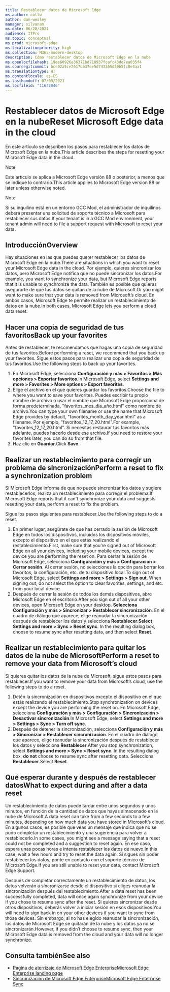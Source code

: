 ```yaml
---
title: Restablecer datos de Microsoft Edge
ms.author: collw
author: dan-wesley
manager: silvanam
ms.date: 06/28/2021
audience: ITPro
ms.topic: conceptual
ms.prod: microsoft-edge
ms.localizationpriority: high
ms.collection: M365-modern-desktop
description: Cómo restablecer datos de Microsoft Edge en la nube
ms.openlocfilehash: 19ee60926e36371bd710937fcafc43de7ea035f4
ms.sourcegitcommit: bce02a5ce2617bb37ee5d743365d50b5fc8e4aa1
ms.translationtype: HT
ms.contentlocale: es-ES
ms.lasthandoff: 07/09/2021
ms.locfileid: "11642046"
---
```

# <a name="reset-microsoft-edge-data-in-the-cloud"></a><span data-ttu-id="e3547-103">Restablecer datos de Microsoft Edge en la nube</span><span class="sxs-lookup"><span data-stu-id="e3547-103">Reset Microsoft Edge data in the cloud</span></span>

<span data-ttu-id="e3547-104">En este artículo se describen los pasos para restablecer los datos de Microsoft Edge en la nube.</span><span class="sxs-lookup"><span data-stu-id="e3547-104">This article describes the steps for resetting your Microsoft Edge data in the cloud.</span></span>

> [!NOTE]
> <span data-ttu-id="e3547-105">Este artículo se aplica a Microsoft Edge versión 88 o posterior, a menos que se indique lo contrario.</span><span class="sxs-lookup"><span data-stu-id="e3547-105">This article applies to Microsoft Edge version 88 or later unless otherwise noted.</span></span>

> [!NOTE]
> <span data-ttu-id="e3547-106">Si su inquilino está en un entorno GCC Mod, el administrador de inquilinos deberá presentar una solicitud de soporte técnico a Microsoft para restablecer sus datos.</span><span class="sxs-lookup"><span data-stu-id="e3547-106">If your tenant is in a GCC Mod environment, your tenant admin will need to file a support request with Microsoft to reset your data.</span></span>

## <a name="overview"></a><span data-ttu-id="e3547-107">Introducción</span><span class="sxs-lookup"><span data-stu-id="e3547-107">Overview</span></span>

<span data-ttu-id="e3547-108">Hay situaciones en las que puedes querer restablecer los datos de Microsoft Edge en la nube.</span><span class="sxs-lookup"><span data-stu-id="e3547-108">There are situations in which you want to reset your Microsoft Edge data in the cloud.</span></span> <span data-ttu-id="e3547-109">Por ejemplo, quieres sincronizar los datos, pero Microsoft Edge notifica que no puede sincronizar los datos.</span><span class="sxs-lookup"><span data-stu-id="e3547-109">For example,  you want to synchronize your data, but Microsoft Edge reports that it is unable to synchronize the data.</span></span> <span data-ttu-id="e3547-110">También es posible que quieras asegurarte de que tus datos se quitan de la nube de Microsoft.</span><span class="sxs-lookup"><span data-stu-id="e3547-110">Or you might want to make sure that your data is removed from Microsoft’s cloud.</span></span> <span data-ttu-id="e3547-111">En ambos casos, Microsoft Edge te permite realizar un restablecimiento de datos en la nube.</span><span class="sxs-lookup"><span data-stu-id="e3547-111">In both cases, Microsoft Edge lets you perform a cloud data reset.</span></span>

## <a name="back-up-your-favorites"></a><span data-ttu-id="e3547-112">Hacer una copia de seguridad de tus favoritos</span><span class="sxs-lookup"><span data-stu-id="e3547-112">Back up your favorites</span></span>

<span data-ttu-id="e3547-113">Antes de restablecer, te recomendamos que hagas una copia de seguridad de tus favoritos.</span><span class="sxs-lookup"><span data-stu-id="e3547-113">Before performing a reset, we recommend that you back up your favorites.</span></span> <span data-ttu-id="e3547-114">Sigue estos pasos para realizar una copia de seguridad de tus favoritos.</span><span class="sxs-lookup"><span data-stu-id="e3547-114">Use the following steps to back up your favorites.</span></span>

1. <span data-ttu-id="e3547-115">En Microsoft Edge, selecciona **Configuración y más > Favoritos > Más opciones > Exportar favoritos**.</span><span class="sxs-lookup"><span data-stu-id="e3547-115">In Microsoft Edge, select **Settings and more > Favorites > More options > Export favorites**.</span></span>
2. <span data-ttu-id="e3547-116">Elige el archivo en el que quieres guardar los favoritos.</span><span class="sxs-lookup"><span data-stu-id="e3547-116">Choose the file to where you want to save your favorites.</span></span> <span data-ttu-id="e3547-117">Puedes escribir tu propio nombre de archivo o usar el nombre que Microsoft Edge proporciona de forma predeterminada, "favoritos_mes_día_año.html" como nombre de archivo.</span><span class="sxs-lookup"><span data-stu-id="e3547-117">You can type your own filename or use the name that Microsoft Edge provides by default,  "favorites_month_day_year.html" as a filename.</span></span> <span data-ttu-id="e3547-118">Por ejemplo, "favoritos_12_17_20.html".</span><span class="sxs-lookup"><span data-stu-id="e3547-118">For example, "favorites_12_17_20.html".</span></span> <span data-ttu-id="e3547-119">Si necesitas restaurar tus favoritos más adelante, puedes hacerlo desde ese archivo.</span><span class="sxs-lookup"><span data-stu-id="e3547-119">If you need to restore your favorites later, you can do so from that file.</span></span>
3. <span data-ttu-id="e3547-120">Haz clic en **Guardar**.</span><span class="sxs-lookup"><span data-stu-id="e3547-120">Click **Save**.</span></span>

## <a name="perform-a-reset-to-fix-a-synchronization-problem"></a><span data-ttu-id="e3547-121">Realizar un restablecimiento para corregir un problema de sincronización</span><span class="sxs-lookup"><span data-stu-id="e3547-121">Perform a reset to fix a synchronization problem</span></span>

<span data-ttu-id="e3547-122">Si Microsoft Edge informa de que no puede sincronizar los datos y sugiere restablecerlos, realiza un restablecimiento para corregir el problema.</span><span class="sxs-lookup"><span data-stu-id="e3547-122">If Microsoft Edge reports that it can't synchronize your data and suggests resetting your data, perform a reset to fix the problem.</span></span>

<span data-ttu-id="e3547-123">Sigue los pasos siguientes para restablecer.</span><span class="sxs-lookup"><span data-stu-id="e3547-123">Use the following steps to do a reset.</span></span>

1. <span data-ttu-id="e3547-124">En primer lugar, asegúrate de que has cerrado la sesión de Microsoft Edge en todos los dispositivos, incluidos los dispositivos móviles, excepto el dispositivo en el que estás realizando el restablecimiento.</span><span class="sxs-lookup"><span data-stu-id="e3547-124">First, make sure that you’re signed out of Microsoft Edge on all your devices, including your mobile devices, except the device you are performing the reset on.</span></span> <span data-ttu-id="e3547-125">Para cerrar la sesión de Microsoft Edge, selecciona **Configuración y más > Configuración > Cerrar sesión**. Al cerrar sesión, no selecciones la opción para borrar los favoritos, la configuración, etc. de tu dispositivo local.</span><span class="sxs-lookup"><span data-stu-id="e3547-125">To sign out of Microsoft Edge, select **Settings and more > Settings > Sign out**. When signing out, do not select the option to clear favorites, settings, and etc. from your local device.</span></span>
2. <span data-ttu-id="e3547-126">Después de cerrar la sesión de todos los demás dispositivos, abre Microsoft Edge en el escritorio.</span><span class="sxs-lookup"><span data-stu-id="e3547-126">After you sign out of all your other devices, open Microsoft Edge on your desktop.</span></span> <span data-ttu-id="e3547-127">**Selecciona Configuración y más > Sincronizar > Restablecer sincronización**. En el cuadro de diálogo que aparece, elige reanudar la sincronización después de restablecer los datos y selecciona **Restablecer**.</span><span class="sxs-lookup"><span data-stu-id="e3547-127">**Select Settings and more > Sync > Reset sync**. In the resulting dialog box, choose to resume sync after resetting data, and then select **Reset**.</span></span>

## <a name="perform-a-reset-to-remove-your-data-from-microsofts-cloud"></a><span data-ttu-id="e3547-128">Realizar un restablecimiento para quitar los datos de la nube de Microsoft</span><span class="sxs-lookup"><span data-stu-id="e3547-128">Perform a reset to remove your data from Microsoft’s cloud</span></span>

<span data-ttu-id="e3547-129">Si quieres quitar los datos de la nube de Microsoft, sigue estos pasos para restablecer.</span><span class="sxs-lookup"><span data-stu-id="e3547-129">If you want to remove your data from Microsoft’s cloud, use the following steps to do a reset.</span></span>

1. <span data-ttu-id="e3547-130">Detén la sincronización en dispositivos excepto el dispositivo en el que estás realizando el restablecimiento.</span><span class="sxs-lookup"><span data-stu-id="e3547-130">Stop synchronization on devices except the device you are performing the reset on.</span></span>  <span data-ttu-id="e3547-131">En Microsoft Edge, selecciona **Configuración y más > Configuración > Sincronización > Desactivar sincronización**.</span><span class="sxs-lookup"><span data-stu-id="e3547-131">In Microsoft Edge, select **Settings and more > Settings > Sync > Turn off sync**.</span></span>  
2. <span data-ttu-id="e3547-132">Después de detener la sincronización, selecciona **Configuración y más > Sincronizar > Restablecer sincronización**. En el cuadro de diálogo que aparece, elige reanudar la sincronización después de restablecer los datos y selecciona **Restablecer**.</span><span class="sxs-lookup"><span data-stu-id="e3547-132">After you stop synchronization, select **Settings and more > Sync > Reset sync**. In the resulting dialog box, **do not** choose to resume sync after resetting data.</span></span> <span data-ttu-id="e3547-133">Selecciona **Restablecer**.</span><span class="sxs-lookup"><span data-stu-id="e3547-133">Select **Reset**.</span></span>

## <a name="what-to-expect-during-and-after-a-data-reset"></a><span data-ttu-id="e3547-134">Qué esperar durante y después de restablecer datos</span><span class="sxs-lookup"><span data-stu-id="e3547-134">What to expect during and after a data reset</span></span>

<span data-ttu-id="e3547-135">Un restablecimiento de datos puede tardar entre unos segundos y unos minutos, en función de la cantidad de datos que hayas almacenado en la nube de Microsoft.</span><span class="sxs-lookup"><span data-stu-id="e3547-135">A data reset can take from a few seconds to a few minutes, depending on how much data you have stored in Microsoft’s cloud.</span></span> <span data-ttu-id="e3547-136">En algunos casos, es posible que veas un mensaje que indica que no se pudo completar un restablecimiento y una sugerencia para volver a restablecerlo.</span><span class="sxs-lookup"><span data-stu-id="e3547-136">In some cases, you might see a message saying that a reset could not be completed and a suggestion to reset again.</span></span> <span data-ttu-id="e3547-137">En ese caso, espera unas pocas horas e intenta restablecer los datos de nuevo.</span><span class="sxs-lookup"><span data-stu-id="e3547-137">In this case, wait a few hours and try to reset the data again.</span></span> <span data-ttu-id="e3547-138">Si sigues sin poder restablecer los datos, ponte en contacto con el soporte técnico de Microsoft Edge.</span><span class="sxs-lookup"><span data-stu-id="e3547-138">If you are still unable to reset your data, contact Microsoft Edge Support.</span></span>

<span data-ttu-id="e3547-139">Después de completar correctamente un restablecimiento de datos, los datos volverán a sincronizarse desde el dispositivo si eliges reanudar la sincronización después del restablecimiento.</span><span class="sxs-lookup"><span data-stu-id="e3547-139">After a data reset has been successfully completed, data will once again synchronize from your device if you chose to resume sync after the reset.</span></span> <span data-ttu-id="e3547-140">Si quieres sincronizar desde otros dispositivos, deberás volver a iniciar sesión en esos dispositivos.</span><span class="sxs-lookup"><span data-stu-id="e3547-140">You will need to sign back in on your other devices if you want to sync from those devices.</span></span> <span data-ttu-id="e3547-141">Sin embargo, si no has elegido reanudar la sincronización, los datos de Microsoft Edge se quitarán de la nube y los datos ya no se sincronizarán.</span><span class="sxs-lookup"><span data-stu-id="e3547-141">However, if you didn’t choose to resume sync, then your Microsoft Edge data is removed from the cloud and your data will no longer synchronize.</span></span>

## <a name="see-also"></a><span data-ttu-id="e3547-142">Consulta también</span><span class="sxs-lookup"><span data-stu-id="e3547-142">See also</span></span>

- [<span data-ttu-id="e3547-143">Página de aterrizaje de Microsoft Edge Enterprise</span><span class="sxs-lookup"><span data-stu-id="e3547-143">Microsoft Edge Enterprise landing page</span></span>](https://aka.ms/EdgeEnterprise)
- [<span data-ttu-id="e3547-144">Sincronización de Microsoft Edge Enterprise</span><span class="sxs-lookup"><span data-stu-id="e3547-144">Microsoft Edge Enterprise Sync</span></span>](microsoft-edge-enterprise-sync.md)